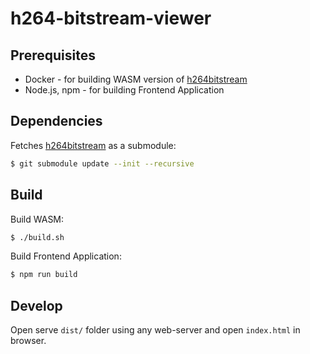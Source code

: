 # h264-bitstream-viewer

## Prerequisites

- Docker - for building WASM version of [h264bitstream](h264bitstream)
- Node.js, npm - for building Frontend Application

## Dependencies

Fetches [h264bitstream](h264bitstream) as a submodule:

```bash
$ git submodule update --init --recursive
```

## Build

Build WASM:

```bash
$ ./build.sh
```

Build Frontend Application:

```bash
$ npm run build
```

## Develop

Open serve `dist/` folder using any web-server and open `index.html` in browser.

[h264bitstream]: https://github.com/aizvorski/h264bitstream
